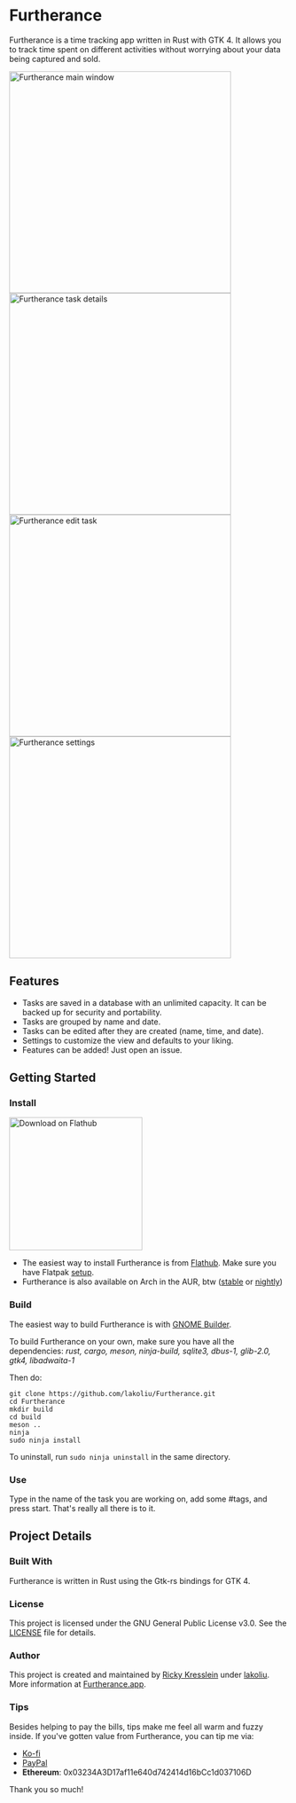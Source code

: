 # Furtherance
Furtherance is a time tracking app written in Rust with GTK 4.
It allows you to track time spent on different activities without worrying about your data being captured and sold.

<p float="left">
    <img src="https://github.com/lakoliu/Furtherance/raw/main/data/screenshots/furtherance-screenshot-main.png" alt="Furtherance main window" width="400"/>
    <img src="https://github.com/lakoliu/Furtherance/raw/main/data/screenshots/furtherance-screenshot-task-details.png" alt="Furtherance task details" width="400"/>
    <img src="https://github.com/lakoliu/Furtherance/raw/main/data/screenshots/furtherance-screenshot-edit-task.png" alt="Furtherance edit task" width="400"/>
    <img src="https://github.com/lakoliu/Furtherance/raw/main/data/screenshots/furtherance-screenshot-settings.png" alt="Furtherance settings" width="400"/>
</p>

## Features
* Tasks are saved in a database with an unlimited capacity. It can be backed up for security and portability.
* Tasks are grouped by name and date.
* Tasks can be edited after they are created (name, time, and date).
* Settings to customize the view and defaults to your liking.
* Features can be added! Just open an issue.

## Getting Started

### Install
<a href="https://flathub.org/apps/details/com.lakoliu.Furtherance"><img width='240' alt='Download on Flathub' src="https://flathub.org/assets/badges/flathub-badge-en.png"/></a>
* The easiest way to install Furtherance is from [Flathub](https://flathub.org/apps/details/com.lakoliu.Furtherance). Make sure you have Flatpak [setup](https://flatpak.org/setup/).
* Furtherance is also available on Arch in the AUR, btw ([stable](https://aur.archlinux.org/packages/furtherance) or [nightly](https://aur.archlinux.org/packages/furtherance-git))

### Build
The easiest way to build Furtherance is with [GNOME Builder](https://flathub.org/apps/details/org.gnome.Builder).

To build Furtherance on your own, make sure you have all the dependencies: *rust, cargo, meson, ninja-build, sqlite3, dbus-1, glib-2.0, gtk4, libadwaita-1*

Then do:
```
git clone https://github.com/lakoliu/Furtherance.git
cd Furtherance
mkdir build
cd build
meson ..
ninja
sudo ninja install
```
To uninstall, run `sudo ninja uninstall` in the same directory.

### Use
Type in the name of the task you are working on, add some #tags, and press start. That's really all there is to it.

## Project Details

### Built With
Furtherance is written in Rust using the Gtk-rs bindings for GTK 4.

### License
This project is licensed under the GNU General Public License v3.0. See the [LICENSE](LICENSE) file for details.

### Author
This project is created and maintained by [Ricky Kresslein](https://kressle.in) under [lakoliu](https://lakoliu.com). More information at [Furtherance.app](https://furtherance.app).

### Tips
Besides helping to pay the bills, tips make me feel all warm and fuzzy inside. If you've gotten value from Furtherance, you can tip me via: 
* [Ko-fi](https://ko-fi.com/lakoliu) 
* [PayPal](https://www.paypal.com/donate/?hosted_button_id=TLYY8YZ424VRL)
* **Ethereum**: 0x03234A3D17af11e640d742414d16bCc1d037106D

Thank you so much!
